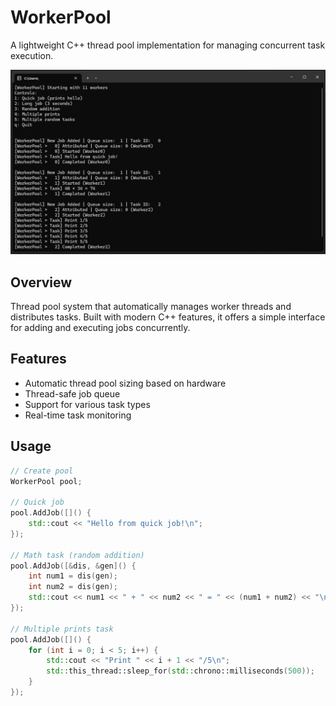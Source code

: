 # WorkerPool

A lightweight C++ thread pool implementation for managing concurrent task execution.

![Terminal Demo](./ReadmeContent/GameScreenshots/Demo.jpg)

## Overview
Thread pool system that automatically manages worker threads and distributes tasks. Built with modern C++ features, it offers a simple interface for adding and executing jobs concurrently.

## Features
- Automatic thread pool sizing based on hardware
- Thread-safe job queue
- Support for various task types
- Real-time task monitoring

## Usage
```cpp
// Create pool
WorkerPool pool;

// Quick job
pool.AddJob([]() {
    std::cout << "Hello from quick job!\n";
});

// Math task (random addition)
pool.AddJob([&dis, &gen]() {
    int num1 = dis(gen);
    int num2 = dis(gen);
    std::cout << num1 << " + " << num2 << " = " << (num1 + num2) << "\n";
});

// Multiple prints task
pool.AddJob([]() {
    for (int i = 0; i < 5; i++) {
        std::cout << "Print " << i + 1 << "/5\n";
        std::this_thread::sleep_for(std::chrono::milliseconds(500));
    }
});
```